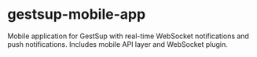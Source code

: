 # gestsup-mobile-app
Mobile application for GestSup with real-time WebSocket notifications and push notifications. Includes mobile API layer and WebSocket plugin.
